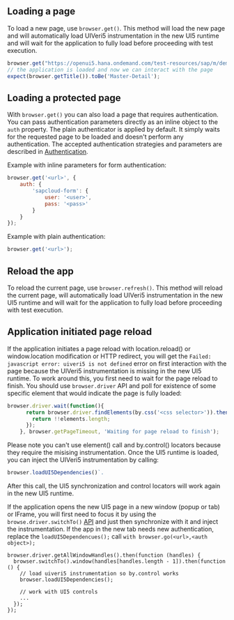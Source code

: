 ## Loading a page
To load a new page, use `browser.get()`. This method will load the new page and will automatically load UIVeri5 instrumentation in the new UI5 runtime and will wait for the application to fully load before proceeding with test execution.
```javascript
browser.get("https://openui5.hana.ondemand.com/test-resources/sap/m/demokit/master-detail/webapp/test/mockServer.html");
// the application is loaded and now we can interact with the page
expect(browser.getTitle()).toBe('Master-Detail');
```

## Loading a protected page
With `browser.get()` you can also load a page that requires authentication. You can pass
authentication parameters directly as an inline object to the `auth` property.
The plain authenticator is applied by default. It simply waits for the requested page to be loaded
and doesn't perform any authentication.
The accepted authentication strategies and parameters are described in [Authentication](../config/authentication.md).

Example with inline parameters for form authentication:
```javascript
browser.get('<url>', {
    auth: {
        'sapcloud-form': {
            user: '<user>',
            pass: '<pass>'
        }
    }
});
```
Example with plain authentication:
```javascript
browser.get('<url>');
```

## Reload the app
To reload the current page, use `browser.refresh()`. This method will reload the current page, will automatically load UIVeri5 instrumentation in the new UI5 runtime and will wait for the application to fully load before proceeding with test execution.

## Application initiated page reload
If the application initiates a page reload with location.reload() or window.location modification or HTTP redirect, you will get the 
`Failed: javascript error: uiveri5 is not defined` error on first interaction with the page because the UIVeri5 instrumentation is missing in the new UI5 runtime. 
To work around this, you first need to wait for the page reload to finish. You should use `browser.driver` API and poll for existence of some specific element that would indicate the page is fully loaded:
```javascript
browser.driver.wait(function(){
      return browser.driver.findElements(by.css('<css selector>')).then(function (elements) {
        return !!elements.length;
      });
    }, browser.getPageTimeout, 'Waiting for page reload to finish');
```
Please note you can't use element() call and by.control() locators because they require the misising instrumentation.
Once the UI5 runtime is loaded, you can inject the UIVeri5 instrumentation by calling:
```javascript
browser.loadUI5Dependencies()`. 
```
After this call, the UI5 synchronization and control locators will work again in the new UI5 runtime.

If the application opens the new UI5 page in a new window (popup or tab) or IFrame, you will first need to focus it by using the `browse.driver.switchTo()` [API](https://seleniumhq.github.io/selenium/docs/api/javascript/module/selenium-webdriver/lib/webdriver_exports_TargetLocator.html) and just then synchronize with it and inject the instrumentation. If the app in the new tab needs new authentication, replace the `loadUI5Dependencues();` call `with browser.go(<url>,<auth object>);`
```
browser.driver.getAllWindowHandles().then(function (handles) {
  browser.switchTo().window(handles[handles.length - 1]).then(function () {
    // load uiveri5 instrumentation so by.control works
    browser.loadUI5Dependencies();
  
    // work with UI5 controls
    ...
  });
});
```

